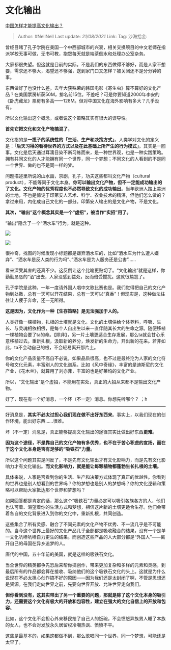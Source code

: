 # 文化输出
[中国怎样才能提高文化输出？](https://www.zhihu.com/question/387797541/answer/1221714710)

> Author: #NellNell
> Last update: *21/08/2021*
> Link:
> Tag:
> 沙海拾金:

曾经目睹了孔子学院在美国一个中西部城市的兴衰，相关交换项目的中文老师在指派学校无事可做，无书可教，抱怨每天就是端茶倒水和处理办公室杂务。

大家都很失望。但这就是目前的实际。不是我们的东西做得不够好，而是人家不想要，需求还不够大，渴望还不够强，送到家门口又怎样？被关闭还不是分分钟的事。

东西做好了也没什么差。去年大获殊荣的韩国电影《寄生虫》算不算好的文化产品？在美国票房斩获50M，排名前15位。不差吧？可是你要知道2000年李安的《卧虎藏龙》票房有多高——128M。但对中国文化在海外影响有多大？几乎没有。

所以文化输出这个概念，或者说这个策略其实有很大的误导性。

**首先它把文化和文化产物搞混了**。

文化指的是**一揽子的系统性的「生活、生产和决策方式」**。人类学对文化的定义是：**「后天习得的看待世界的方式以及在此基础上所产生的行为模式」**。其实是一回事。文化是后天通过耳濡目染不断习练而来，是一种世界观，也是一种实践策略。拥有共同文化的人才能拥有同一个世界，同一个梦想；不同文化的人看到的不是同一个世界、做的也不是同一样的梦。

问题描述里所说的山水画，京剧，孔子，功夫这些都叫文化产物（cultural product），不能等同于文化本身。**你可以输出文化产物，但不一定能成功输出的了文化。文化产物的优秀程度也不必然导致文化的成功输出**。当年欧洲人踏上美洲的土地，不也是惊诧于印第安人艺术、科学、农业技术的精湛，但他们怎么做的？拿过来用，内化成自己文化的一部分。印第安人输出的是文化产物，不是文化。

**其次，“输出”这个概念其实是一个“虚招”，被当作“实招”用了。**

“输出”隐含了一个“洒水车”行为。就是这种。

![](https://pic1.zhimg.com/50/v2-d323e26d379bce6fc3f087952ee212b1_720w.jpg?source=c8b7c179)

![](https://pic1.zhimg.com/80/v2-d323e26d379bce6fc3f087952ee212b1_720w.jpg?source=c8b7c179)

很神奇，找图的时候发现小标题都是嫌弃洒水车的，比如“洒水车为什么遭人嫌弃”、“洒水车是反人类的行为吗”、”洒水车是为人服务还是公害”……

看来深受其害的还真不少。这反倒让这个比喻更贴切了。“文化输出”就是这样，你勤勤恳恳的“洒”出去，人家没感到益处，反而倍受搅扰。这就很尴尬了。

孔子学院是这种。一年一度请外国人唱中文歌比赛也是。我们觉得把自己的文化产物到处撒，总有一天可以开花结果，总有一天可以“真香”！但现实是，这种做法往往让人疲于奔命，还一无所得。

**这是因为，文化作为一种【生存策略】是无法强加于人的。**

人类好像一棵植物，扎根的土壤就是文化。文化的土壤供给个体养料，呼吸、生长、与灵魂相依相偎，是每个人自出生以来一直伴随其长大的生命之源。随便移植一棵植物会要了ta的命。【除非】，另一片土壤更适合生存发展，那么ta就会甘心乐意移植过去。重新扎根，汲取新的养分，焕发新的生命力，开出新的花来。若非如此，ta不会动自己的根，不会轻易离开那片土。

你的文化产品质量不高自不必说，如果品质很高，也不过是最终沦为人家的文化符号和文化元素，丰富别人的文化谱系。比如《风中奇缘》，丰富的是迪斯尼的文化产业，《花木兰》，就算用了刘亦菲，丰富的也是好莱坞的文化产业。

所以，“文化输出”是个虚招，不能用在实处，真正的大招从来都不是输出文化产物。

好了，现在有一个好消息，一个坏（不一定）消息。你想先听哪个？ ；h

---

好消息是，**其实不必太过担心我们现在做不出好东西来**。事实上，以我们现在的创作环境，能出好东西……很难。

坏（不一定）消息是，真正能够提高文化输出的途径其实比做出好东西**更难**。

**因为这个途径，不是靠自己的文化产物有多优秀，也不在于苦心积虑的宣扬，而在于这个文化本身是否有足够的“吸铁石”力量。**

所以这个问题其实是问反了，不是先有文化输出才有文化影响力，而是先有文化影响力才有文化输出。**而文化影响力，就是能让每颗植物都蓬勃生长扎根的土壤。**

具体来说，人家是否看到你的生活、生产和决策方式体现了真正的优越性。你看到的世界也是别人想看到的世界吗？你的梦想也是别人的梦想吗？你的文化逻辑和策略可以帮助大家抵达那个世界和梦想吗？

如果回答都是肯定的话，那么这个“吸铁石”力量必定可以吸引各族各方的人，他们也认可着、渴望着你的生活方式和梦想，相信这片新的土壤更适合生存。他们会带着各自的文化背景进入到你的文化中，重新扎根，共同创造。

这些集合了所有灵感、融合了不同元素的文化产物不优秀、不一流几乎是不可能的。当今这个世界上最好的文化产品几乎全部都是吸收融合的结果，没有一个是单一文化吭哧吭哧自力更生的结果。而创造这些产品的人大部分都是“外国人”——离开自己的母国在异乡追梦的人。

唐代的中国，五十年前的美国，就是这样的吸铁石文化。

当全世界的精英都争先恐后来帮你搞创作，带来更加复杂和多样的元素和灵感，到最后所有的作品都会算在接收、吸纳他们的这个吸铁石文化的头上。这就是为什么说现在不必太担心创作搞不好的原因——因为我们还是太封闭了啊，不管是思想还是资源。在我们走向世界之前，先要向世界开放、允许世界走向我们。

**但你看到没有，这其实带出了另一个重要的问题，那就是除了这个文化本身的吸引力，还需要这个文化有极大的开放和包容性，建立在强大的文化自信上的开放和包容**。

比如，这个文化不会担心外来移民抢了自己人的饭碗，不会愤怒异族男人睡了本族的女人，也不会对发放永久居留权冷嘲热讽、愤愤不平。

这些是最基本的，如果这都做不到，那么歌唱同一个世界，同一个梦想，可能还是太早了。
